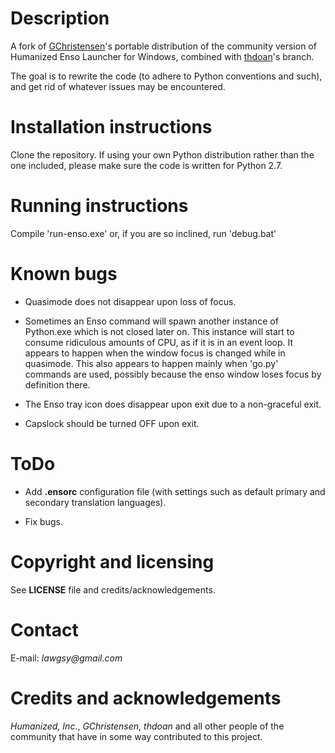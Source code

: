 # Description

A fork of [GChristensen]'s portable distribution of the community version of Humanized Enso Launcher for Windows, combined with [thdoan]'s branch.

The goal is to rewrite the code (to adhere to Python conventions and such), and get rid of whatever issues may be encountered.

# Installation instructions

Clone the repository. If using your own Python distribution rather than the one included, please make sure the code is written for Python 2.7.

# Running instructions

Compile 'run-enso.exe' or, if you are so inclined, run 'debug.bat'

# Known bugs

- Quasimode does not disappear upon loss of focus.

- Sometimes an Enso command will spawn another instance of Python.exe which is not closed later on. This instance will start to consume ridiculous amounts of CPU, as if it is in an event loop. It appears to happen when the window focus is changed while in quasimode. This also appears to happen mainly when 'go.py' commands are used, possibly because the enso window loses focus by definition there.

- The Enso tray icon does disappear upon exit due to a non-graceful exit.

- Capslock should be turned OFF upon exit.

# ToDo

- Add **.ensorc** configuration file (with settings such as default primary and secondary translation languages).

- Fix bugs.

# Copyright and licensing

See **LICENSE** file and credits/acknowledgements.

# Contact

E-mail: _lawgsy@gmail.com_

# Credits and acknowledgements

_Humanized, Inc._, _GChristensen_, _thdoan_ and all other people of the community that have in some way contributed to this project.

[gchristensen]: https://github.com/GChristensen/enso-portablet
[thdoan]: https://github.com/thdoan/enso-portable
